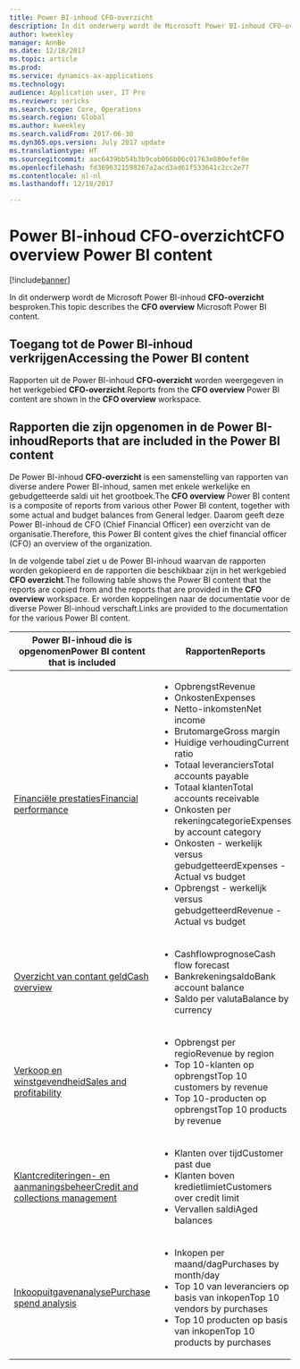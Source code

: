 ```yaml
---
title: Power BI-inhoud CFO-overzicht
description: In dit onderwerp wordt de Microsoft Power BI-inhoud CFO-overzicht besproken.
author: kweekley
manager: AnnBe
ms.date: 12/18/2017
ms.topic: article
ms.prod: 
ms.service: dynamics-ax-applications
ms.technology: 
audience: Application user, IT Pro
ms.reviewer: sericks
ms.search.scope: Core, Operations
ms.search.region: Global
ms.author: kweekley
ms.search.validFrom: 2017-06-30
ms.dyn365.ops.version: July 2017 update
ms.translationtype: HT
ms.sourcegitcommit: aac6439bb54b3b9cab066b06c01763e880efef8e
ms.openlocfilehash: fd3696321598267a2acd3ad61f533641c2cc2e77
ms.contentlocale: nl-nl
ms.lasthandoff: 12/18/2017

---
```


# <a name="cfo-overview-power-bi-content"></a><span data-ttu-id="28e1d-103">Power BI-inhoud CFO-overzicht</span><span class="sxs-lookup"><span data-stu-id="28e1d-103">CFO overview Power BI content</span></span>

[!include[banner](../includes/banner.md)]


<span data-ttu-id="28e1d-104">In dit onderwerp wordt de Microsoft Power BI-inhoud **CFO-overzicht** besproken.</span><span class="sxs-lookup"><span data-stu-id="28e1d-104">This topic describes the **CFO overview** Microsoft Power BI content.</span></span> 

## <a name="accessing-the-power-bi-content"></a><span data-ttu-id="28e1d-105">Toegang tot de Power BI-inhoud verkrijgen</span><span class="sxs-lookup"><span data-stu-id="28e1d-105">Accessing the Power BI content</span></span>

<span data-ttu-id="28e1d-106">Rapporten uit de Power BI-inhoud **CFO-overzicht** worden weergegeven in het werkgebied **CFO-overzicht**.</span><span class="sxs-lookup"><span data-stu-id="28e1d-106">Reports from the **CFO overview** Power BI content are shown in the **CFO overview** workspace.</span></span>

## <a name="reports-that-are-included-in-the-power-bi-content"></a><span data-ttu-id="28e1d-107">Rapporten die zijn opgenomen in de Power BI-inhoud</span><span class="sxs-lookup"><span data-stu-id="28e1d-107">Reports that are included in the Power BI content</span></span>
<span data-ttu-id="28e1d-108">De Power BI-inhoud **CFO-overzicht** is een samenstelling van rapporten van diverse andere Power BI-inhoud, samen met enkele werkelijke en gebudgetteerde saldi uit het grootboek.</span><span class="sxs-lookup"><span data-stu-id="28e1d-108">The **CFO overview** Power BI content is a composite of reports from various other Power BI content, together with some actual and budget balances from General ledger.</span></span> <span data-ttu-id="28e1d-109">Daarom geeft deze Power BI-inhoud de CFO (Chief Financial Officer) een overzicht van de organisatie.</span><span class="sxs-lookup"><span data-stu-id="28e1d-109">Therefore, this Power BI content gives the chief financial officer (CFO) an overview of the organization.</span></span>

<span data-ttu-id="28e1d-110">In de volgende tabel ziet u de Power BI-inhoud waarvan de rapporten worden gekopieerd en de rapporten die beschikbaar zijn in het werkgebied **CFO overzicht**.</span><span class="sxs-lookup"><span data-stu-id="28e1d-110">The following table shows the Power BI content that the reports are copied from and the reports that are provided in the **CFO overview** workspace.</span></span> <span data-ttu-id="28e1d-111">Er worden koppelingen naar de documentatie voor de diverse Power BI-inhoud verschaft.</span><span class="sxs-lookup"><span data-stu-id="28e1d-111">Links are provided to the documentation for the various Power BI content.</span></span>

| <span data-ttu-id="28e1d-112">Power BI-inhoud die is opgenomen</span><span class="sxs-lookup"><span data-stu-id="28e1d-112">Power BI content that is included</span></span>     | <span data-ttu-id="28e1d-113">Rapporten</span><span class="sxs-lookup"><span data-stu-id="28e1d-113">Reports</span></span> |
|---------------------------------------|---------|
| [<span data-ttu-id="28e1d-114">Financiële prestaties</span><span class="sxs-lookup"><span data-stu-id="28e1d-114">Financial performance</span></span>](financial-performance-power-bi-content-pack.md) | <ul><li><span data-ttu-id="28e1d-115">Opbrengst</span><span class="sxs-lookup"><span data-stu-id="28e1d-115">Revenue</span></span></li><li><span data-ttu-id="28e1d-116">Onkosten</span><span class="sxs-lookup"><span data-stu-id="28e1d-116">Expenses</span></span></li><li><span data-ttu-id="28e1d-117">Netto-inkomsten</span><span class="sxs-lookup"><span data-stu-id="28e1d-117">Net income</span></span></li><li><span data-ttu-id="28e1d-118">Brutomarge</span><span class="sxs-lookup"><span data-stu-id="28e1d-118">Gross margin</span></span></li><li><span data-ttu-id="28e1d-119">Huidige verhouding</span><span class="sxs-lookup"><span data-stu-id="28e1d-119">Current ratio</span></span></li><li><span data-ttu-id="28e1d-120">Totaal leveranciers</span><span class="sxs-lookup"><span data-stu-id="28e1d-120">Total accounts payable</span></span></li><li><span data-ttu-id="28e1d-121">Totaal klanten</span><span class="sxs-lookup"><span data-stu-id="28e1d-121">Total accounts receivable</span></span></li><li><span data-ttu-id="28e1d-122">Onkosten per rekeningcategorie</span><span class="sxs-lookup"><span data-stu-id="28e1d-122">Expenses by account category</span></span></li><li><span data-ttu-id="28e1d-123">Onkosten - werkelijk versus gebudgetteerd</span><span class="sxs-lookup"><span data-stu-id="28e1d-123">Expenses - Actual vs budget</span></span></li><li><span data-ttu-id="28e1d-124">Opbrengst - werkelijk versus gebudgetteerd</span><span class="sxs-lookup"><span data-stu-id="28e1d-124">Revenue - Actual vs budget</span></span></li></ul> |
| [<span data-ttu-id="28e1d-125">Overzicht van contant geld</span><span class="sxs-lookup"><span data-stu-id="28e1d-125">Cash overview</span></span>](../../financials/cash-bank-management/Cash-Overview-Power-BI-content.md) | <ul><li><span data-ttu-id="28e1d-126">Cashflowprognose</span><span class="sxs-lookup"><span data-stu-id="28e1d-126">Cash flow forecast</span></span></li><li><span data-ttu-id="28e1d-127">Bankrekeningsaldo</span><span class="sxs-lookup"><span data-stu-id="28e1d-127">Bank account balance</span></span></li><li><span data-ttu-id="28e1d-128">Saldo per valuta</span><span class="sxs-lookup"><span data-stu-id="28e1d-128">Balance by currency</span></span></li></ul> |
| [<span data-ttu-id="28e1d-129">Verkoop en winstgevendheid</span><span class="sxs-lookup"><span data-stu-id="28e1d-129">Sales and profitability</span></span>](sales-profitability-performance-content-pack.md) | <ul><li><span data-ttu-id="28e1d-130">Opbrengst per regio</span><span class="sxs-lookup"><span data-stu-id="28e1d-130">Revenue by region</span></span></li><li><span data-ttu-id="28e1d-131">Top 10-klanten op opbrengst</span><span class="sxs-lookup"><span data-stu-id="28e1d-131">Top 10 customers by revenue</span></span></li><li><span data-ttu-id="28e1d-132">Top 10-producten op opbrengst</span><span class="sxs-lookup"><span data-stu-id="28e1d-132">Top 10 products by revenue</span></span></li></ul> |
| [<span data-ttu-id="28e1d-133">Klantcrediteringen- en aanmaningsbeheer</span><span class="sxs-lookup"><span data-stu-id="28e1d-133">Credit and collections management</span></span>](../../financials/accounts-receivable/credit-collections-power-bi.md) | <ul><li><span data-ttu-id="28e1d-134">Klanten over tijd</span><span class="sxs-lookup"><span data-stu-id="28e1d-134">Customer past due</span></span></li><li><span data-ttu-id="28e1d-135">Klanten boven kredietlimiet</span><span class="sxs-lookup"><span data-stu-id="28e1d-135">Customers over credit limit</span></span></li><li><span data-ttu-id="28e1d-136">Vervallen saldi</span><span class="sxs-lookup"><span data-stu-id="28e1d-136">Aged balances</span></span></li></ul> |
| [<span data-ttu-id="28e1d-137">Inkoopuitgavenanalyse</span><span class="sxs-lookup"><span data-stu-id="28e1d-137">Purchase spend analysis</span></span>](../../financials/accounts-receivable/credit-collections-power-bi.md) | <ul><li><span data-ttu-id="28e1d-138">Inkopen per maand/dag</span><span class="sxs-lookup"><span data-stu-id="28e1d-138">Purchases by month/day</span></span></li><li><span data-ttu-id="28e1d-139">Top 10 van leveranciers op basis van inkopen</span><span class="sxs-lookup"><span data-stu-id="28e1d-139">Top 10 vendors by purchases</span></span></li><li><span data-ttu-id="28e1d-140">Top 10 producten op basis van inkopen</span><span class="sxs-lookup"><span data-stu-id="28e1d-140">Top 10 products by purchases</span></span></li></ul> |



